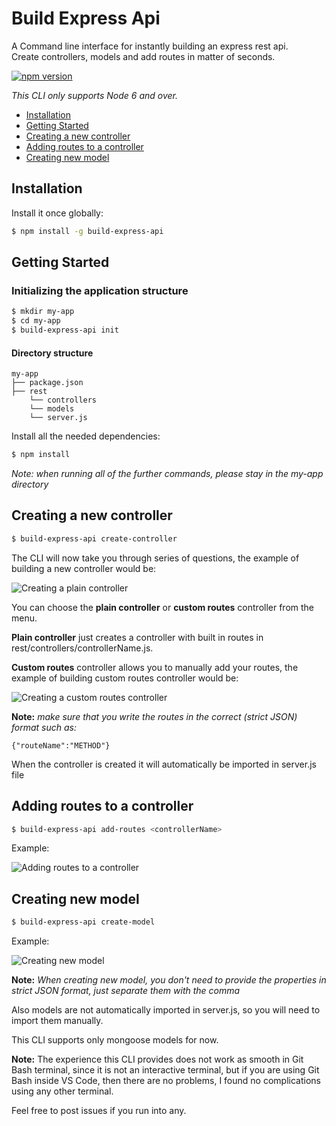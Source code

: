 # Build Express Api
A Command line interface for instantly building an express rest api. <br>
Create controllers, models and add routes in matter of seconds.

[![npm version](https://badge.fury.io/js/build-express-api.svg)](https://badge.fury.io/js/build-express-api)

*This CLI only supports Node 6 and over.*

* [Installation](#installation)
* [Getting Started](#getting-started)
* [Creating a new controller](#creating-a-new-controller)
* [Adding routes to a controller](#adding-routes-to-a-controller)
* [Creating new model](#creating-new-model)

## Installation
Install it once globally:
```sh
$ npm install -g build-express-api
```
## Getting Started
### Initializing the application structure
```sh
$ mkdir my-app
$ cd my-app
$ build-express-api init
```
#### Directory structure
```
my-app
├── package.json
├── rest
    └── controllers
    └── models
    └── server.js
```
Install all the needed dependencies:
```sh
$ npm install
```
*Note: when running all of the further commands, please stay in the my-app directory*
## Creating a new controller
```sh
$ build-express-api create-controller
```
The CLI will now take you through series of questions, the example of building a new controller would be:

![Creating a plain controller](https://raw.githubusercontent.com/ognjengt/build-express-api/master/assets/createControllerPlain.JPG)

You can choose the **plain controller** or **custom routes** controller from the menu.

**Plain controller** just creates a controller with built in routes in rest/controllers/controllerName.js.

**Custom routes** controller allows you to manually add your routes, the example of building custom routes controller would be:

![Creating a custom routes controller](https://raw.githubusercontent.com/ognjengt/build-express-api/master/assets/customControllerCreation.JPG)

**Note:** *make sure that you write the routes in the correct (strict JSON) format such as:*

```
{"routeName":"METHOD"}
```

When the controller is created it will automatically be imported in server.js file

## Adding routes to a controller
```sh
$ build-express-api add-routes <controllerName>
```
Example:

![Adding routes to a controller](https://raw.githubusercontent.com/ognjengt/build-express-api/master/assets/addRoutesComplete.JPG)

## Creating new model
```sh
$ build-express-api create-model
```
Example:

![Creating new model](https://raw.githubusercontent.com/ognjengt/build-express-api/master/assets/createModelSuccess.JPG)

**Note:** *When creating new model, you don't need to provide the properties in strict JSON format, just separate them with the comma*

Also models are not automatically imported in server.js, so you will need to import them manually.

This CLI supports only mongoose models for now.

**Note:** The experience this CLI provides does not work as smooth in Git Bash terminal, since it is not an interactive terminal, but if you are using Git Bash inside VS Code, then there are no problems, I found no complications using any other terminal.

Feel free to post issues if you run into any.
